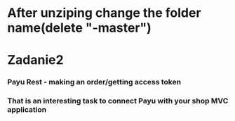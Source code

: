 # After unziping change the folder name(delete "-master")
# Zadanie2
### Payu Rest - making an order/getting access token
### That is an interesting task to connect Payu with your shop MVC application
